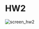 # HW2
![screen_hw2](https://user-images.githubusercontent.com/90016672/131940492-b5f9df6b-4958-4e9e-9343-135409c3e37b.png)
